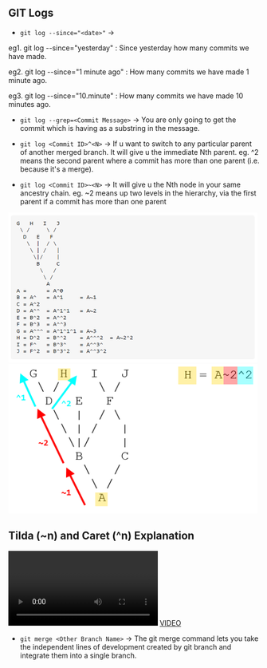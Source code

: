 ## GIT Logs

- `git log --since="<date>"` -> 

eg1. git log --since="yesterday" : Since yesterday how many commits we have made.

eg2. git log --since="1 minute ago" : How many commits we have made 1 minute ago.

eg3. git log --since="10.minute" : How many commits we have made 10 minutes ago.

- `git log --grep=<Commit Message>` -> You are only going to get the commit which is having <Commit Message> as a substring in the message.

- `git log <Commit ID>^<N>` -> If u want to switch to any particular parent of another merged branch. It will give u the immediate Nth parent. eg. ^2 means the second parent where a commit has more than one parent (i.e. because it's a merge).

- `git log <Commit ID>~<N>` -> It will give u the Nth node in your same ancestry chain. eg. ~2 means up two levels in the hierarchy, via the first parent if a commit has more than one parent

<img src="Screenshot6.PNG"  width="500" height="300">

<img src="Screenshot7.png"  width="500" height="300">

## Tilda (~n) and Caret (^n) Explanation

<video src="Tilda_Caret_Explanantion.mp4" controls="controls" style="max-width: 530px;"></video>
[VIDEO](https://github.com/arijit69-web/BackEnd-Development-in-NodeJS/blob/master/13.%20Version%20Control%20with%20GIT/Tilda_Caret_Explanantion.mp4)

- `git merge <Other Branch Name>` ->  The git merge command lets you take the independent lines of development created by git branch and integrate them into a single branch.